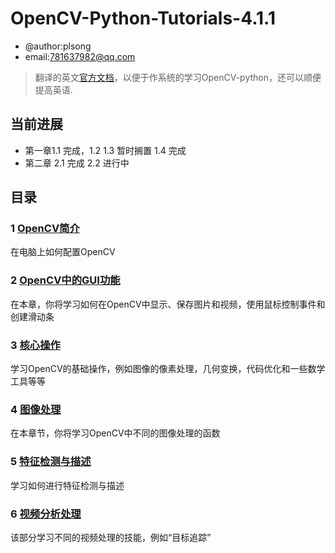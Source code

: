 # OpenCV-Python-Tutorials-4.1.1
* @author:plsong
* email:781637982@qq.com

> 翻译的英文[官方文档](https://docs.opencv.org/4.1.1/d6/d00/tutorial_py_root.html)，以便于作系统的学习OpenCV-python，还可以顺便提高英语.
## 当前进展
* 第一章1.1 完成，1.2 1.3 暂时搁置 1.4 完成
* 第二章 2.1 完成 2.2 进行中

## 目录
### 1 [OpenCV简介](https://github.com/plsong/OpenCV-Python-Tutorials-4.1.1/tree/master/1OpenCV%E7%AE%80%E4%BB%8B)
在电脑上如何配置OpenCV
### 2 [OpenCV中的GUI功能](https://github.com/plsong/OpenCV-Python-Tutorials-4.1.1/tree/master/2OpenCV%E4%B8%AD%E7%9A%84GUI%E5%8A%9F%E8%83%BD)
在本章，你将学习如何在OpenCV中显示、保存图片和视频，使用鼠标控制事件和创建滑动条
### 3 [核心操作](https://docs.opencv.org/4.1.1/d7/d16/tutorial_py_table_of_contents_core.html)
学习OpenCV的基础操作，例如图像的像素处理，几何变换，代码优化和一些数学工具等等
### 4 [图像处理](https://docs.opencv.org/4.1.1/d2/d96/tutorial_py_table_of_contents_imgproc.html)
在本章节，你将学习OpenCV中不同的图像处理的函数
### 5 [特征检测与描述](https://docs.opencv.org/4.1.1/db/d27/tutorial_py_table_of_contents_feature2d.html)
学习如何进行特征检测与描述
### 6 [视频分析处理](https://docs.opencv.org/4.1.1/da/dd0/tutorial_table_of_content_video.html)
该部分学习不同的视频处理的技能，例如“目标追踪” 
